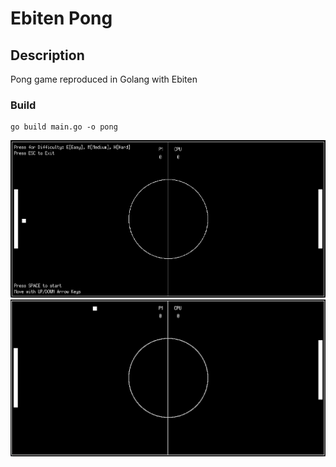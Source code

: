 # Ebiten Pong

## Description
Pong game reproduced in Golang with Ebiten

### Build
```
go build main.go -o pong
```

![](./screen0.png)
![](./screen1.png)
